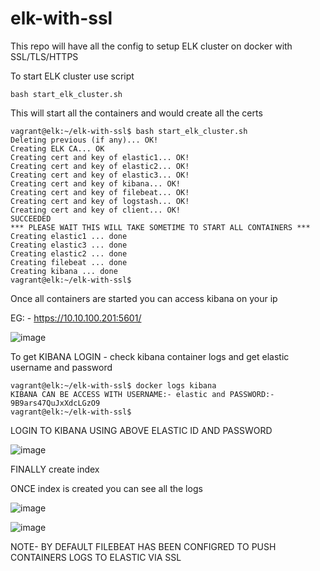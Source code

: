 # elk-with-ssl
This repo will have all the config to setup ELK cluster on docker with SSL/TLS/HTTPS


To start ELK cluster use script

```
bash start_elk_cluster.sh
```

This will start all the containers and would create all the certs

```
vagrant@elk:~/elk-with-ssl$ bash start_elk_cluster.sh
Deleting previous (if any)... OK!
Creating ELK CA... OK
Creating cert and key of elastic1... OK!
Creating cert and key of elastic2... OK!
Creating cert and key of elastic3... OK!
Creating cert and key of kibana... OK!
Creating cert and key of filebeat... OK!
Creating cert and key of logstash... OK!
Creating cert and key of client... OK!
SUCCEEDED
*** PLEASE WAIT THIS WILL TAKE SOMETIME TO START ALL CONTAINERS ***
Creating elastic1 ... done
Creating elastic3 ... done
Creating elastic2 ... done
Creating filebeat ... done
Creating kibana ... done
vagrant@elk:~/elk-with-ssl$
```


Once all containers are started you can access kibana on your ip

EG: -  https://10.10.100.201:5601/

![image](https://user-images.githubusercontent.com/26158459/192259513-88bfb168-a626-4c4d-b854-210504134d42.png)

To get KIBANA LOGIN - check kibana container logs and get elastic username and password

```
vagrant@elk:~/elk-with-ssl$ docker logs kibana
KIBANA CAN BE ACCESS WITH USERNAME:- elastic and PASSWORD:- 9B9ars47QuJxXdcLGzO9
vagrant@elk:~/elk-with-ssl$
```

LOGIN TO KIBANA USING ABOVE ELASTIC ID AND PASSWORD

![image](https://user-images.githubusercontent.com/26158459/192259961-3da83ae1-65d8-4634-870b-96b3a9262c26.png)

FINALLY create index

ONCE index is created you can see all the logs

![image](https://user-images.githubusercontent.com/26158459/192260215-bf9b2230-be66-4767-84f1-fb0616e2d614.png)


![image](https://user-images.githubusercontent.com/26158459/192260082-cb327525-24e9-4c3b-8dfd-2e94147d215c.png)



NOTE-   BY DEFAULT FILEBEAT HAS BEEN CONFIGRED TO PUSH CONTAINERS LOGS TO ELASTIC VIA SSL 
